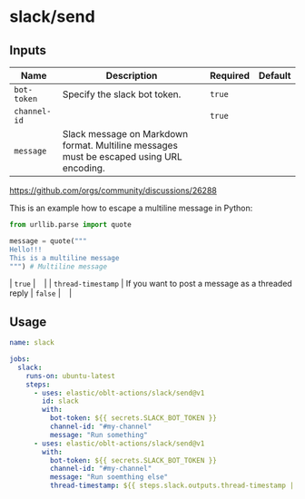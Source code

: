 # <!--name-->slack/send<!--/name-->

## Inputs
<!--inputs-->
| Name               | Description                                                                                                                                                                                                                                                                                                                                    | Required | Default |
|--------------------|------------------------------------------------------------------------------------------------------------------------------------------------------------------------------------------------------------------------------------------------------------------------------------------------------------------------------------------------|----------|---------|
| `bot-token`        | Specify the slack bot token.                                                                                                                                                                                                                                                                                                                   | `true`   | ` `     |
| `channel-id`       |                                                                                                                                                                                                                                                                                                                                                | `true`   | ` `     |
| `message`          | Slack message on Markdown format. Multiline messages must be escaped using URL encoding.
https://github.com/orgs/community/discussions/26288

This is an example how to escape a multiline message in Python:
```Python
from urllib.parse import quote

message = quote("""
Hello!!!
This is a multiline message
""") # Multiline message
```
 | `true`   | ` `     |
| `thread-timestamp` | If you want to post a message as a threaded reply                                                                                                                                                                                                                                                                                              | `false`  | ` `     |
<!--/inputs-->

## Usage

<!--usage action="elastic/oblt-actions/slack/send" version="env:VERSION"-->
```yaml
name: slack

jobs:
  slack:
    runs-on: ubuntu-latest
    steps:
      - uses: elastic/oblt-actions/slack/send@v1
        id: slack
        with:
          bot-token: ${{ secrets.SLACK_BOT_TOKEN }}
          channel-id: "#my-channel"
          message: "Run something"
      - uses: elastic/oblt-actions/slack/send@v1
        with:
          bot-token: ${{ secrets.SLACK_BOT_TOKEN }}
          channel-id: "#my-channel"
          message: "Run soemthing else"
          thread-timestamp: ${{ steps.slack.outputs.thread-timestamp || '' }}
```
<!--/usage-->
